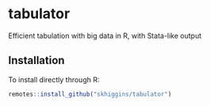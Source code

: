 # tabulator
Efficient tabulation with big data in R, with Stata-like output

## Installation
To install directly through R:
```r
remotes::install_github("skhiggins/tabulator")
```

